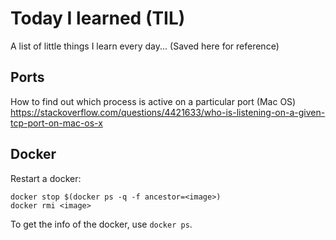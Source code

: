 # Today I learned (TIL)
A list of little things I learn every day...
(Saved here for reference)

## Ports
How to find out which process is active on a particular port (Mac OS)
https://stackoverflow.com/questions/4421633/who-is-listening-on-a-given-tcp-port-on-mac-os-x

## Docker
Restart a docker: 
```
docker stop $(docker ps -q -f ancestor=<image>)
docker rmi <image>
```
To get the info of the docker, use `docker ps`.

